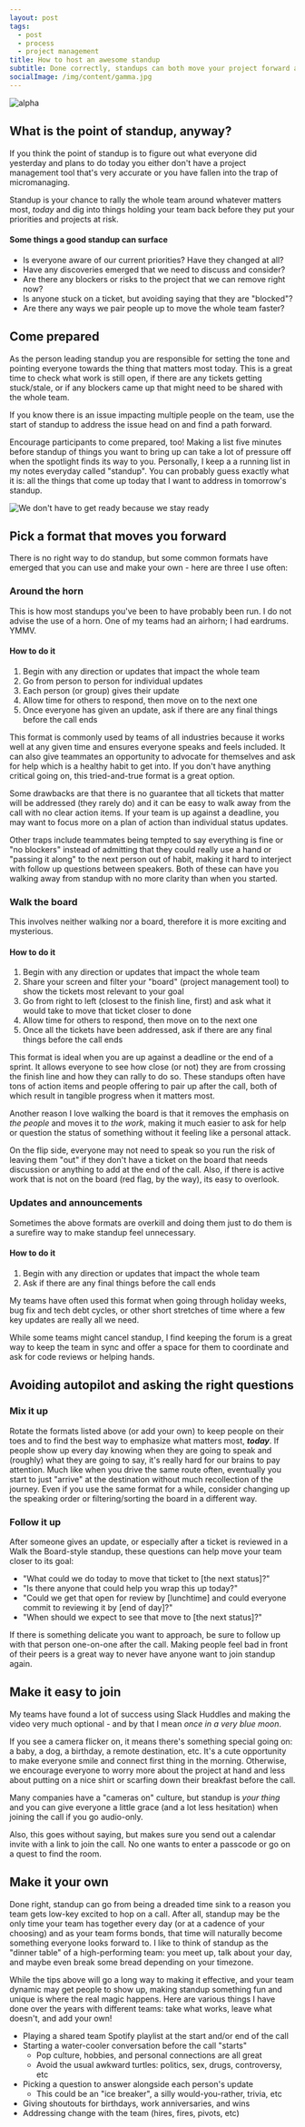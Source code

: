 ```yaml
---
layout: post
tags:
  - post
  - process
  - project management
title: How to host an awesome standup
subtitle: Done correctly, standups can both move your project forward and be a daily opportunity for your team to connect and celebrate
socialImage: /img/content/gamma.jpg
---
```


![alpha](/img/content/gamma.jpg)

## What is the point of standup, anyway?

If you think the point of standup is to figure out what everyone did yesterday and plans to do today you either don't have a project management tool that's very accurate or you have fallen into the trap of micromanaging.

Standup is your chance to rally the whole team around whatever matters most, _today_ and dig into things holding your team back before they put your priorities and projects at risk.

#### Some things a good standup can surface

- Is everyone aware of our current priorities? Have they changed at all?
- Have any discoveries emerged that we need to discuss and consider?
- Are there any blockers or risks to the project that we can remove right now?
- Is anyone stuck on a ticket, but avoiding saying that they are "blocked"?
- Are there any ways we pair people up to move the whole team faster?

## Come prepared

As the person leading standup you are responsible for setting the tone and pointing everyone towards the thing that matters most today. This is a great time to check what work is still open, if there are any tickets getting stuck/stale, or if any blockers came up that might need to be shared with the whole team.

If you know there is an issue impacting multiple people on the team, use the start of standup to address the issue head on and find a path forward.

Encourage participants to come prepared, too! Making a list five minutes before standup of things you want to bring up can take a lot of pressure off when the spotlight finds its way to you.
Personally, I keep a a running list in my notes everyday called "standup". You can probably guess exactly what it is: all the things that come up today that I want to address in tomorrow's standup.

![We don't have to get ready because we stay ready](https://media.giphy.com/media/OTWa6QaGFpD5KO9jjP/giphy.gif)

## Pick a format that moves you forward

There is no right way to do standup, but some common formats have emerged that you can use and make your own - here are three I use often:

### Around the horn

This is how most standups you've been to have probably been run. I do not advise the use of a horn. One of my teams had an airhorn; I had eardrums. YMMV.

#### How to do it

1. Begin with any direction or updates that impact the whole team
2. Go from person to person for individual updates
3. Each person (or group) gives their update
4. Allow time for others to respond, then move on to the next one
5. Once everyone has given an update, ask if there are any final things before the call ends

This format is commonly used by teams of all industries because it works well at any given time and ensures everyone speaks and feels included. It can also give teammates an opportunity to advocate for themselves and ask for help which is a healthy habit to get into. If you don't have anything critical going on, this tried-and-true format is a great option.

Some drawbacks are that there is no guarantee that all tickets that matter will be addressed (they rarely do) and it can be easy to walk away from the call with no clear action items. If your team is up against a deadline, you may want to focus more on a plan of action than individual status updates.

Other traps include teammates being tempted to say everything is fine or "no blockers" instead of admitting that they could really use a hand or "passing it along" to the next person out of habit, making it hard to interject with follow up questions between speakers. Both of these can have you walking away from standup with no more clarity than when you started.

### Walk the board

This involves neither walking nor a board, therefore it is more exciting and mysterious.

#### How to do it

1. Begin with any direction or updates that impact the whole team
2. Share your screen and filter your "board" (project management tool) to show the tickets most relevant to your goal
3. Go from right to left (closest to the finish line, first) and ask what it would take to move that ticket closer to done
4. Allow time for others to respond, then move on to the next one
5. Once all the tickets have been addressed, ask if there are any final things before the call ends

This format is ideal when you are up against a deadline or the end of a sprint. It allows everyone to see how close (or not) they are from crossing the finish line and how they can rally to do so. These standups often have tons of action items and people offering to pair up after the call, both of which result in tangible progress when it matters most.

Another reason I love walking the board is that it removes the emphasis on _the people_ and moves it to _the work_, making it much easier to ask for help or question the status of something without it feeling like a personal attack.

On the flip side, everyone may not need to speak so you run the risk of leaving them "out" if they don't have a ticket on the board that needs discussion or anything to add at the end of the call. Also, if there is active work that is not on the board (red flag, by the way), its easy to overlook.

### Updates and announcements

Sometimes the above formats are overkill and doing them just to do them is a surefire way to make standup feel unnecessary.

#### How to do it

1. Begin with any direction or updates that impact the whole team
2. Ask if there are any final things before the call ends

My teams have often used this format when going through holiday weeks, bug fix and tech debt cycles, or other short stretches of time where a few key updates are really all we need.

While some teams might cancel standup, I find keeping the forum is a great way to keep the team in sync and offer a space for them to coordinate and ask for code reviews or helping hands.

## Avoiding autopilot and asking the right questions

### Mix it up

Rotate the formats listed above (or add your own) to keep people on their toes and to find the best way to emphasize what matters most, **_today_**. If people show up every day knowing when they are going to speak and (roughly) what they are going to say, it's really hard for our brains to pay attention. Much like when you drive the same route often, eventually you start to just "arrive" at the destination without much recollection of the journey. Even if you use the same format for a while, consider changing up the speaking order or filtering/sorting the board in a different way.

### Follow it up

After someone gives an update, or especially after a ticket is reviewed in a Walk the Board-style standup, these questions can help move your team closer to its goal:

- "What could we do today to move that ticket to [the next status]?"
- "Is there anyone that could help you wrap this up today?"
- "Could we get that open for review by [lunchtime] and could everyone commit to reviewing it by [end of day]?"
- "When should we expect to see that move to [the next status]?"

If there is something delicate you want to approach, be sure to follow up with that person one-on-one after the call. Making people feel bad in front of their peers is a great way to never have anyone want to join standup again.

## Make it easy to join

My teams have found a lot of success using Slack Huddles and making the video very much optional - and by that I mean _once in a very blue moon_.

If you see a camera flicker on, it means there's something special going on: a baby, a dog, a birthday, a remote destination, etc. It's a cute opportunity to make everyone smile and connect first thing in the morning. Otherwise, we encourage everyone to worry more about the project at hand and less about putting on a nice shirt or scarfing down their breakfast before the call.

Many companies have a "cameras on" culture, but standup is _your thing_ and you can give everyone a little grace (and a lot less hesitation) when joining the call if you go audio-only.

Also, this goes without saying, but makes sure you send out a calendar invite with a link to join the call. No one wants to enter a passcode or go on a quest to find the room.

## Make it your own

Done right, standup can go from being a dreaded time sink to a reason you team gets low-key excited to hop on a call. After all, standup may be the only time your team has together every day (or at a cadence of your choosing) and as your team forms bonds, that time will naturally become something everyone looks forward to. I like to think of standup as the "dinner table" of a high-performing team: you meet up, talk about your day, and maybe even break some bread depending on your timezone.

While the tips above will go a long way to making it effective, and your team dynamic may get people to show up, making standup something fun and unique is where the real magic happens. Here are various things I have done over the years with different teams: take what works, leave what doesn't, and add your own!

- Playing a shared team Spotify playlist at the start and/or end of the call
- Starting a water-cooler conversation before the call "starts"
  - Pop culture, hobbies, and personal connections are all great
  - Avoid the usual awkward turtles: politics, sex, drugs, controversy, etc
- Picking a question to answer alongside each person's update
  - This could be an "ice breaker", a silly would-you-rather, trivia, etc
- Giving shoutouts for birthdays, work anniversaries, and wins
- Addressing change with the team (hires, fires, pivots, etc)
